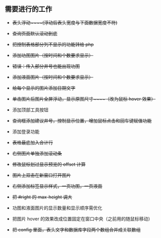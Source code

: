 ## 需要进行的工作

- ~~表头浮动~~~~(浮动后表头宽度与下面数据宽度不符)~~

- ~~查询页面默认滚动到底~~

- ~~把控制表格部分列不显示的功能转给 php~~

- ~~添加功图图片（按时间和个数要求显示）~~

- ~~错误：传入部分井号也能出现功图~~

- ~~添加液面图片（按时间和个数要求显示）~~

- ~~给每个显示的图片添加日期文字~~

- ~~单击图片后图片全屏浮动，显示原图尺寸~~~~（改为鼠标 hover 效果）~~

- 添加顶部工具按钮

- ~~查询框添加建议井号，控制显示位置，增加鼠标点击和回车键赋值功能~~

- 添加登录功能

- ~~表格最底加入合计行~~

- ~~右侧图片单独添加滚动条~~

- ~~修改鼠标划过显示预览的 offset 计算~~

- ~~图片上双击在新窗口打开图片~~

- ~~右侧添加标签显示样式，一页功图，一页液面~~

- ~~把 #right 的 max-height 调大~~

- 功图和液面图片的显示数量和显示顺序需优化

- 把图片 hover 的效果改成位置固定在窗口中央（之前用的随鼠标移动）

- ~~把 config 里面，表头文字和数据库字段两个数组合并成关联数组~~